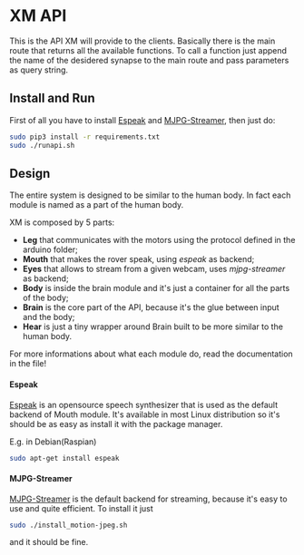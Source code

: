 # XM API
This is the API XM will provide to the clients. Basically there is the main route that returns all the available functions. To call a function just append the name of the desidered synapse to the main route and pass parameters as query string.

## Install and Run
First of all you have to install [Espeak](#Espeak) and [MJPG-Streamer](#MJPG-Streamer), then just do:

```bash
sudo pip3 install -r requirements.txt
sudo ./runapi.sh
```


## Design
The entire system is designed to be similar to the human body. In fact each module is named as a part of the human body.

XM is composed by 5 parts:
- **Leg** that communicates with the motors using the protocol defined in the arduino folder;
- **Mouth** that makes the rover speak, using *espeak* as backend;
- **Eyes** that allows to stream from a given webcam, uses *mjpg-streamer* as backend;
- **Body** is inside the brain module and it's just a container for all the parts of the body;
- **Brain** is the core part of the API, because it's the glue between input and the body;
- **Hear** is just a tiny wrapper around Brain built to be more similar to the human body.

For more informations about what each module do, read the documentation in the file!

#### <a name="Espeak"></a>Espeak
[Espeak](http://espeak.sourceforge.net/) is an opensource speech synthesizer that is used as the default backend of Mouth module. It's available in most Linux distribution so it's should be as easy as install it with the package manager.

E.g. in Debian(Raspian)
```bash
sudo apt-get install espeak
```

#### <a name="MJPG-Streamer"></a> MJPG-Streamer
[MJPG-Streamer](http://sourceforge.net/projects/mjpg-streamer/) is the default backend for streaming, because it's easy to use and quite efficient. To install it just
```bash
sudo ./install_motion-jpeg.sh
```
and it should be fine.
